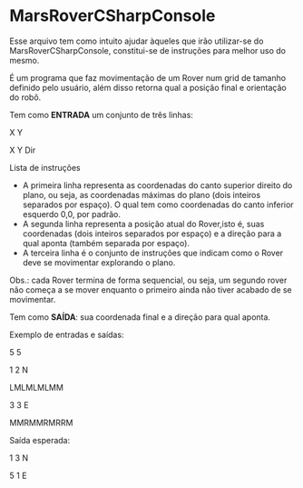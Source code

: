 # MarsRoverCSharpConsole

Esse arquivo tem como intuito ajudar àqueles que irão utilizar-se do MarsRoverCSharpConsole, constitui-se de instruções para melhor uso do mesmo.

É um programa que faz movimentação de um Rover num grid de tamanho definido pelo usuário, além disso retorna qual a posição final e orientação do robô.

Tem como **ENTRADA** um conjunto de três linhas: 

X Y

X Y Dir

Lista de instruções

* A primeira linha representa as coordenadas do canto superior direito do plano, ou seja, as coordenadas máximas do plano (dois inteiros separados por espaço). O qual tem como coordenadas do canto inferior esquerdo 0,0, por padrão.
* A segunda linha representa a posição atual do Rover,isto é, suas coordenadas (dois inteiros separados por espaço) e a direção para a qual aponta (também separada por espaço).
* A terceira linha é o conjunto de instruções que indicam como o Rover deve se movimentar explorando o plano.

Obs.: cada Rover termina de forma sequencial, ou seja, um segundo rover não começa a se mover enquanto o primeiro ainda não tiver acabado de se movimentar.
      
Tem como **SAÍDA**: sua coordenada final e a direção para qual aponta.

Exemplo de entradas e saídas:

5 5 

1 2 N 

LMLMLMLMM 

3 3 E 

MMRMMRMRRM 
 
Saída esperada:

1 3 N 

5 1 E 
 
